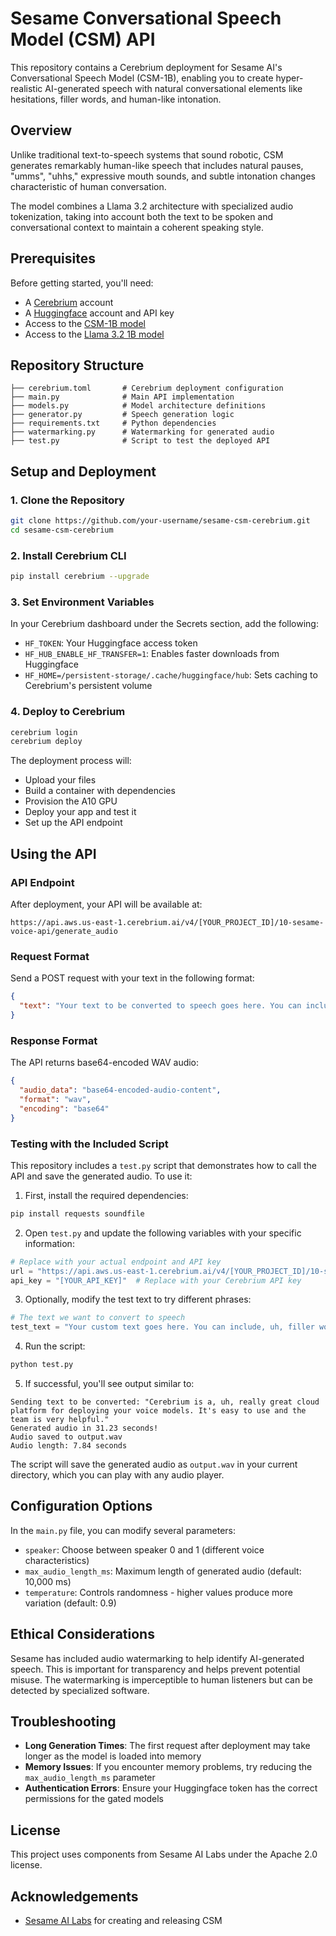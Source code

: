# Sesame Conversational Speech Model (CSM) API

This repository contains a Cerebrium deployment for Sesame AI's Conversational Speech Model (CSM-1B), enabling you to create hyper-realistic AI-generated speech with natural conversational elements like hesitations, filler words, and human-like intonation.

## Overview

Unlike traditional text-to-speech systems that sound robotic, CSM generates remarkably human-like speech that includes natural pauses, "umms", "uhhs," expressive mouth sounds, and subtle intonation changes characteristic of human conversation.

The model combines a Llama 3.2 architecture with specialized audio tokenization, taking into account both the text to be spoken and conversational context to maintain a coherent speaking style.

## Prerequisites

Before getting started, you'll need:

- A [Cerebrium](https://dashboard.cerebrium.ai/register) account
- A [Huggingface](https://huggingface.co/signup) account and API key
- Access to the [CSM-1B model](https://huggingface.co/sesame/csm-1b)
- Access to the [Llama 3.2 1B model](https://huggingface.co/meta-llama/Llama-3.2-1B)

## Repository Structure

```
├── cerebrium.toml       # Cerebrium deployment configuration
├── main.py              # Main API implementation
├── models.py            # Model architecture definitions
├── generator.py         # Speech generation logic
├── requirements.txt     # Python dependencies
├── watermarking.py      # Watermarking for generated audio
├── test.py              # Script to test the deployed API
```

## Setup and Deployment

### 1. Clone the Repository

```bash
git clone https://github.com/your-username/sesame-csm-cerebrium.git
cd sesame-csm-cerebrium
```

### 2. Install Cerebrium CLI

```bash
pip install cerebrium --upgrade
```

### 3. Set Environment Variables

In your Cerebrium dashboard under the Secrets section, add the following:

- `HF_TOKEN`: Your Huggingface access token
- `HF_HUB_ENABLE_HF_TRANSFER=1`: Enables faster downloads from Huggingface
- `HF_HOME=/persistent-storage/.cache/huggingface/hub`: Sets caching to Cerebrium's persistent volume

### 4. Deploy to Cerebrium

```bash
cerebrium login
cerebrium deploy
```

The deployment process will:
- Upload your files
- Build a container with dependencies
- Provision the A10 GPU
- Deploy your app and test it
- Set up the API endpoint

## Using the API

### API Endpoint

After deployment, your API will be available at:
```
https://api.aws.us-east-1.cerebrium.ai/v4/[YOUR_PROJECT_ID]/10-sesame-voice-api/generate_audio
```

### Request Format

Send a POST request with your text in the following format:

```json
{
  "text": "Your text to be converted to speech goes here. You can include, uh, filler words and they will sound natural."
}
```

### Response Format

The API returns base64-encoded WAV audio:

```json
{
  "audio_data": "base64-encoded-audio-content",
  "format": "wav",
  "encoding": "base64"
}
```

### Testing with the Included Script

This repository includes a `test.py` script that demonstrates how to call the API and save the generated audio. To use it:

1. First, install the required dependencies:

```bash
pip install requests soundfile
```

2. Open `test.py` and update the following variables with your specific information:

```python
# Replace with your actual endpoint and API key
url = "https://api.aws.us-east-1.cerebrium.ai/v4/[YOUR_PROJECT_ID]/10-sesame-voice-api/generate_audio"
api_key = "[YOUR_API_KEY]"  # Replace with your Cerebrium API key
```

3. Optionally, modify the test text to try different phrases:

```python
# The text we want to convert to speech
test_text = "Your custom text goes here. You can include, uh, filler words for natural speech."
```

4. Run the script:

```bash
python test.py
```

5. If successful, you'll see output similar to:

```
Sending text to be converted: "Cerebrium is a, uh, really great cloud platform for deploying your voice models. It's easy to use and the team is very helpful."
Generated audio in 31.23 seconds!
Audio saved to output.wav
Audio length: 7.84 seconds
```

The script will save the generated audio as `output.wav` in your current directory, which you can play with any audio player.

## Configuration Options

In the `main.py` file, you can modify several parameters:

- `speaker`: Choose between speaker 0 and 1 (different voice characteristics)
- `max_audio_length_ms`: Maximum length of generated audio (default: 10,000 ms)
- `temperature`: Controls randomness - higher values produce more variation (default: 0.9)

## Ethical Considerations

Sesame has included audio watermarking to help identify AI-generated speech. This is important for transparency and helps prevent potential misuse. The watermarking is imperceptible to human listeners but can be detected by specialized software.

## Troubleshooting

- **Long Generation Times**: The first request after deployment may take longer as the model is loaded into memory
- **Memory Issues**: If you encounter memory problems, try reducing the `max_audio_length_ms` parameter
- **Authentication Errors**: Ensure your Huggingface token has the correct permissions for the gated models

## License

This project uses components from Sesame AI Labs under the Apache 2.0 license.

## Acknowledgements

- [Sesame AI Labs](https://www.sesame.com/) for creating and releasing CSM
